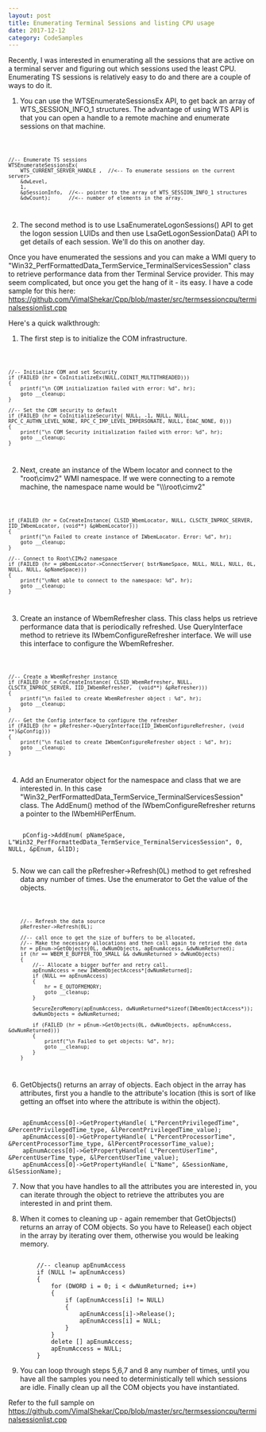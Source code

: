 ```yaml
---
layout: post
title: Enumerating Terminal Sessions and listing CPU usage
date: 2017-12-12
category: CodeSamples
---
```


Recently, I was interested in enumerating all the sessions that are active on a terminal server and figuring out which sessions used the least CPU. Enumerating TS sessions is relatively easy to do and there are a couple of ways to do it. 

1. You can use the WTSEnumerateSessionsEx API, to get back an array of WTS_SESSION_INFO_1 structures. The advantage of using WTS API is that you can open a handle to a remote machine and enumerate sessions on that machine.

<code>

    //-- Enumerate TS sessions
    WTSEnumerateSessionsEx( 
        WTS_CURRENT_SERVER_HANDLE ,  //<-- To enumerate sessions on the current server>
        &dwLevel, 
        1, 
        &pSessionInfo,  //<-- pointer to the array of WTS_SESSION_INFO_1 structures
        &dwCount);      //<-- number of elements in the array.

</code>

2. The second method is to use LsaEnumerateLogonSessions() API to get the logon session LUIDs and then use LsaGetLogonSessionData() API to get details of each session. We'll do this on another day.

Once you have enumerated the sessions and you can make a WMI query to "Win32_PerfFormattedData_TermService_TerminalServicesSession" class to retrieve performance data from ther Terminal Service provider. This may seem complicated, but once you get the hang of it - its easy. I have a code sample for this here: https://github.com/VimalShekar/Cpp/blob/master/src/termsessioncpu/terminalsessionlist.cpp


Here's a quick walkthrough:
1. The first step is to initialize the COM infrastructure.

<code>

    //-- Initialize COM and set Security 
    if (FAILED (hr = CoInitializeEx(NULL,COINIT_MULTITHREADED)))
    {
        printf("\n COM initialization failed with error: %d", hr);
        goto __cleanup;
    }

    //-- Set the COM security to default
    if (FAILED (hr = CoInitializeSecurity( NULL, -1, NULL, NULL, RPC_C_AUTHN_LEVEL_NONE, RPC_C_IMP_LEVEL_IMPERSONATE, NULL, EOAC_NONE, 0)))
    {
        printf("\n COM Security initialization failed with error: %d", hr);
        goto __cleanup;
    }

</code>

2. Next, create an instance of the Wbem locator and connect to the "root\cimv2" WMI namespace. If we were connecting to a remote machine, the namespace name would be "\\\\<server>\\root\\cimv2"

<code>

    if (FAILED (hr = CoCreateInstance( CLSID_WbemLocator, NULL, CLSCTX_INPROC_SERVER, IID_IWbemLocator, (void**) &pWbemLocator)))
    {
        printf("\n Failed to create instance of IWbemLocator. Error: %d", hr);
        goto __cleanup;
    }

    //-- Connect to Root\CIMv2 namespace
    if (FAILED (hr = pWbemLocator->ConnectServer( bstrNameSpace, NULL, NULL, NULL, 0L, NULL, NULL, &pNameSpace)))
    {
        printf("\nNot able to connect to the namespace: %d", hr);
        goto __cleanup;
    }
</code>

3. Create an instance of WbemRefresher class. This class helps us retrieve performance data that is periodically refreshed. Use QueryInterface method to retrieve its IWbemConfigureRefresher interface. We will use this interface to configure the WbemRefresher.

<code>

    //-- Create a WbemRefresher instance
    if (FAILED (hr = CoCreateInstance( CLSID_WbemRefresher, NULL, CLSCTX_INPROC_SERVER, IID_IWbemRefresher,  (void**) &pRefresher)))
    {
        printf("\n failed to create WbemRefresher object : %d", hr);
        goto __cleanup;
    }

    //-- Get the Config interface to configure the refresher
    if (FAILED (hr = pRefresher->QueryInterface(IID_IWbemConfigureRefresher, (void **)&pConfig)))
    {
        printf("\n failed to create IWbemConfigureRefresher object : %d", hr);
        goto __cleanup;
    }
    
</code>

4. Add an Enumerator object for the namespace and class that we are interested in. In this case  "Win32_PerfFormattedData_TermService_TerminalServicesSession" class. The AddEnum() method of the IWbemConfigureRefresher returns a pointer to the IWbemHiPerfEnum.

<code>
    pConfig->AddEnum( pNameSpace, L"Win32_PerfFormattedData_TermService_TerminalServicesSession", 0, NULL, &pEnum, &lID);

</code>

5. Now we can call the pRefresher->Refresh(0L) method to get refreshed data any number of times. Use the enumerator to Get the value of the objects. 

<code>

        //-- Refresh the data source
        pRefresher->Refresh(0L);

        //-- call once to get the size of buffers to be allocated, 
        //-- Make the necessary allocations and then call again to retried the data
        hr = pEnum->GetObjects(0L, dwNumObjects, apEnumAccess, &dwNumReturned);
        if (hr == WBEM_E_BUFFER_TOO_SMALL && dwNumReturned > dwNumObjects)
        {
            //-- Allocate a bigger buffer and retry call.
            apEnumAccess = new IWbemObjectAccess*[dwNumReturned];
            if (NULL == apEnumAccess)
            {
                hr = E_OUTOFMEMORY;
                goto __cleanup;
            }

            SecureZeroMemory(apEnumAccess, dwNumReturned*sizeof(IWbemObjectAccess*));
            dwNumObjects = dwNumReturned;

            if (FAILED (hr = pEnum->GetObjects(0L, dwNumObjects, apEnumAccess, &dwNumReturned)))
            {
                printf("\n Failed to get objects: %d", hr);
                goto __cleanup;
            }
        } 
</code>

6. GetObjects() returns an array of objects. Each object in the array has attributes, first you a handle to the attribute's location (this is sort of like getting an offset into where the attribute is within the object). 

<code>
    apEnumAccess[0]->GetPropertyHandle( L"PercentPrivilegedTime", &PercentPrivilegedTime_type, &lPercentPrivilegedTime_value);
    apEnumAccess[0]->GetPropertyHandle( L"PercentProcessorTime", &PercentProcessorTime_type, &lPercentProcessorTime_value);
    apEnumAccess[0]->GetPropertyHandle( L"PercentUserTime", &PercentUserTime_type, &lPercentUserTime_value);
    apEnumAccess[0]->GetPropertyHandle( L"Name", &SessionName, &lSessionName);
</code>

7. Now that you have handles to all the attributes you are interested in, you can iterate through the object to retrieve the attributes you are interested in and print them.

8. When it comes to cleaning up - again remember that  GetObjects() returns an array of COM objects. So you have to Release() each object in the array by iterating over them, otherwise you would be leaking memory.

<code>
        //-- cleanup apEnumAccess
        if (NULL != apEnumAccess)
        {
            for (DWORD i = 0; i < dwNumReturned; i++)
            {
                if (apEnumAccess[i] != NULL)
                {
                    apEnumAccess[i]->Release();
                    apEnumAccess[i] = NULL;
                }
            }
            delete [] apEnumAccess;
            apEnumAccess = NULL;
        }
</code> 

9. You can loop through steps 5,6,7 and 8 any number of times, until you have all the samples you need to deterministically tell which sessions are idle. Finally clean up all the COM objects you have instantiated.

Refer to the full sample on  https://github.com/VimalShekar/Cpp/blob/master/src/termsessioncpu/terminalsessionlist.cpp
